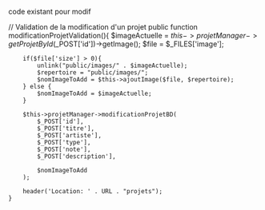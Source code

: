 code existant pour modif 

// Validation de la modification d'un projet
    public function modificationProjetValidation(){
        $imageActuelle = $this->projetManager->getProjetById($_POST['id'])->getImage();
        $file = $_FILES['image'];
        
        if($file['size'] > 0){
            unlink("public/images/" . $imageActuelle);
            $repertoire = "public/images/";
            $nomImageToAdd = $this->ajoutImage($file, $repertoire);
        } else {
            $nomImageToAdd = $imageActuelle;
        }
        
        $this->projetManager->modificationProjetBD(
            $_POST['id'],
            $_POST['titre'], 
            $_POST['artiste'], 
            $_POST['type'], 
            $_POST['note'],
            $_POST['description'],

            $nomImageToAdd
        );
        
        header('Location: ' . URL . "projets");
    }



    